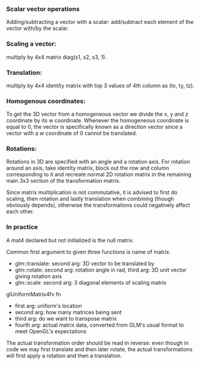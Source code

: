 ### Scalar vector operations
Adding/subtracting a vector with a scalar:
add/subtract each element of the vector with/by the scalar.

### Scaling a vector:
multiply by 4x4 matrix diag(s1, s2, s3, 1).

### Translation:
multiply by 4x4 identity matrix with top 3 values of 4th column as (tx, ty, tz).

### Homogenous coordinates:
To get the 3D vector from a homogeneous vector we divide the x, y and z coordinate by its w coordinate. 
Whenever the homogeneous coordinate is equal to 0, the vector is specifically known as a direction vector 
since a vector with a w coordinate of 0 cannot be translated.

### Rotations:
Rotations in 3D are specified with an angle and a rotation axis.
For rotation around an axis, take identity matrix, block out the row and column corresponding to it
and recreate normal 2D rotation matrix in the remaining main 3x3 section of the transformation matrix.

Since matrix multiplication is not commutative, it is advised to first 
do scaling, then rotation and lastly translation when combining (though obviously depends), 
otherwise the transformations could negatively affect each other.

### In practice
A mat4 declared but not initialized is the null matrix.

Common first argument to given three functions is name of matrix.
- glm::translate: second arg: 3D vector to be translated by
- glm::rotate: second arg: rotation angle in rad, third arg: 3D unit vector giving rotation axis
- glm::scale: second arg: 3 diagonal elements of scaling matrix

glUniformMatrix4fv fn
- first arg: uniform's location
- second arg: how many matrices being sent
- third arg: do we want to transpose matrix
- fourth arg: actual matrix data, converted from GLM's usual format to meet OpenGL's expectations

The actual transformation order should be read in reverse: even though in code we may first translate and then later rotate, the actual transformations will first apply a rotation and then a translation. 
